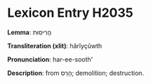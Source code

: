 # Lexicon Entry H2035

**Lemma**: הֲרִיסוּת

**Transliteration (xlit)**: hărîyçûwth

**Pronunciation**: har-ee-sooth'

**Description**:
from הָרַס; demolition; destruction.
